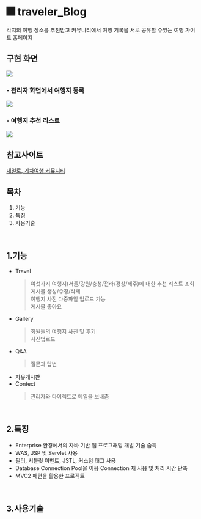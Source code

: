 #  🎆 traveler_Blog

각지의 여행 장소를 추천받고 커뮤니티에서 여행 기록을 서로 공유할 수있는 여행 가이드 홈페이지
<br/>

## 구현 화면
<img src="https://user-images.githubusercontent.com/58923654/91034721-6b41ef00-e640-11ea-8235-65c9e66a450a.gif" style="align:'center'">
<br/>

### - 관리자 화면에서 여행지 등록
<img src="https://user-images.githubusercontent.com/58923654/91035066-f622e980-e640-11ea-8cbe-0de71e46a4e5.PNG" >
<br/>

### - 여행지 추천 리스트 
<img src="https://user-images.githubusercontent.com/58923654/91035069-f6bb8000-e640-11ea-9e85-c876d1fc3a85.PNG" >
<br/>

## 참고사이트
[내일로, 기차여행 커뮤니티](https://cafe.naver.com/hkct)
<br/>

## 목차
1. 기능
2. 특징
3. 사용기술
<br/>

## 1.기능

* Travel 
  > 여섯가지 여행지(서울/강원/충청/전라/경상/제주)에 대한 추천 리스트 조회<br/>
  > 게시물 생성/수정/삭제<br/>
  > 여행지 사진 다중파일 업로드 가능<br/>
  > 게시물 좋아요<br/>
* Gallery
  > 회원들의 여행지 사진 및 후기<br/>
  > 사진업로드 <br/>
* Q&A
  > 질문과 답변
* 자유게시판
* Contect 
  > 관리자와 다이렉트로 메일을 보내줌

</br>

## 2.특징
- Enterprise 환경에서의 자바 기반 웹 프로그래밍 개발 기술 습득
- WAS, JSP 및 Servlet  사용
- 필터, 서블릿 이벤트, JSTL, 커스텀 태그 사용
- Database Connection Pool을 이용 Connection 재 사용 및 처리 시간 단축
- MVC2 패턴을 활용한 프로젝트
<br/>

## 3.사용기술

